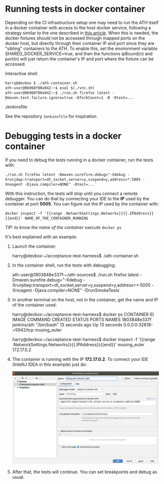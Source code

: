 # Running tests in docker container

Depending on the CI infrastructure setup one may need to run the ATH itself in a docker container with access to the host docker service, following a strategy similar to the one described in [this article](http://jpetazzo.github.io/2015/09/03/do-not-use-docker-in-docker-for-ci/). When this is needed, the docker fixtures should not be accessed through mapped ports on the docker host, but directly through their container IP and port since they are "sibling" containers to the ATH. To enable this, set the environment variable SHARED_DOCKER_SERVICE=true, and then the functions ipBound(n) and port(n) will just return the container's IP and port where the fixture can be accessed.

Interactive shell:

    harry@devbox $ ./ath-container.sh
    ath-user@0b968f00a942:~$ eval $(./vnc.sh)
    ath-user@0b968f00a942:~$ ./run.sh firefox latest -Dmaven.test.failure.ignore=true -DforkCount=1 -B -Dtest=...

Jenkinsfile:

See the repository `Jenkinsfile` for inspiration.

# Debugging tests in a docker container
If you need to debug the tests running in a docker container, run the tests with:

    ./run.sh firefox latest -Dmaven.surefire.debug="-Xdebug -Xrunjdwp:transport=dt_socket,server=y,suspend=y,address=*:5005 -Xnoagent -Djava.compiler=NONE" -Dtest=...`

With this instruction, the tests will stop until you connect a remote debugger. You can do that by connecting your IDE to the **IP** used by the container at port **5005**. You can figure out the IP used by the container with:

    docker inspect -f '{{range .NetworkSettings.Networks}}{{.IPAddress}}{{end}}' NAME_OF_THE_CONTAINER_RUNNING

*TIP: to know the name of the container execute* `docker ps`

It's best explained with an example:

1. Launch the container:

    harry@devbox:~/acceptance-test-harness$ ./ath-container.sh

1. In the container shell, run the tests with debugging:

    ath-user@1803848e337f:~/ath-sources$ ./run.sh firefox latest -Dmaven.surefire.debug="-Xdebug -Xrunjdwp:transport=dt_socket,server=y,suspend=y,address=*:5005 -Xnoagent -Djava.compiler=NONE" -DrunSmokeTests`

1. In another terminal on the host, not in the container, get the name and IP of the container used:

    harry@devbox:~/acceptance-test-harness$ docker ps
    CONTAINER ID        IMAGE               COMMAND             CREATED             STATUS              PORTS                     NAMES
    1803848e337f        jenkins/ath         "/bin/bash"         13 seconds ago      Up 13 seconds       0.0.0.0:32818->5942/tcp   musing_euler

    harry@devbox:~/acceptance-test-harness$ docker inspect -f '{{range .NetworkSettings.Networks}}{{.IPAddress}}{{end}}' musing_euler
    172.17.0.2

1. The container is running with the IP **172.17.0.2**. To connect your IDE (IntelliJ IDEA in this example) just do:

    ![Debugging ATH tests from IntelliJ IDEA](img/debuging-ath-containerized-from-idea.png)

1. After that, the tests will continue. You can set breakpoints and debug as usual.
